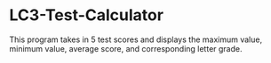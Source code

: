 # LC3-Test-Calculator
This program takes in 5 test scores and displays the maximum value, minimum value, average score, and corresponding letter grade. 
